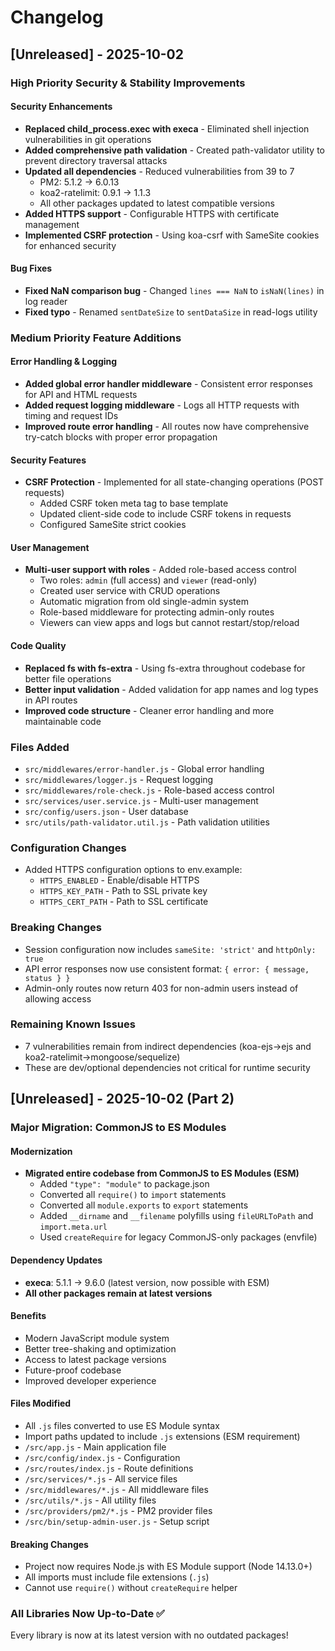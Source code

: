 # Changelog

## [Unreleased] - 2025-10-02

### High Priority Security & Stability Improvements

#### Security Enhancements
- **Replaced child_process.exec with execa** - Eliminated shell injection vulnerabilities in git operations
- **Added comprehensive path validation** - Created path-validator utility to prevent directory traversal attacks
- **Updated all dependencies** - Reduced vulnerabilities from 39 to 7
  - PM2: 5.1.2 → 6.0.13
  - koa2-ratelimit: 0.9.1 → 1.1.3
  - All other packages updated to latest compatible versions
- **Added HTTPS support** - Configurable HTTPS with certificate management
- **Implemented CSRF protection** - Using koa-csrf with SameSite cookies for enhanced security

#### Bug Fixes
- **Fixed NaN comparison bug** - Changed `lines === NaN` to `isNaN(lines)` in log reader
- **Fixed typo** - Renamed `sentDateSize` to `sentDataSize` in read-logs utility

### Medium Priority Feature Additions

#### Error Handling & Logging
- **Added global error handler middleware** - Consistent error responses for API and HTML requests
- **Added request logging middleware** - Logs all HTTP requests with timing and request IDs
- **Improved route error handling** - All routes now have comprehensive try-catch blocks with proper error propagation

#### Security Features
- **CSRF Protection** - Implemented for all state-changing operations (POST requests)
  - Added CSRF token meta tag to base template
  - Updated client-side code to include CSRF tokens in requests
  - Configured SameSite strict cookies

#### User Management
- **Multi-user support with roles** - Added role-based access control
  - Two roles: `admin` (full access) and `viewer` (read-only)
  - Created user service with CRUD operations
  - Automatic migration from old single-admin system
  - Role-based middleware for protecting admin-only routes
  - Viewers can view apps and logs but cannot restart/stop/reload

#### Code Quality
- **Replaced fs with fs-extra** - Using fs-extra throughout codebase for better file operations
- **Better input validation** - Added validation for app names and log types in API routes
- **Improved code structure** - Cleaner error handling and more maintainable code

### Files Added
- `src/middlewares/error-handler.js` - Global error handling
- `src/middlewares/logger.js` - Request logging
- `src/middlewares/role-check.js` - Role-based access control
- `src/services/user.service.js` - Multi-user management
- `src/config/users.json` - User database
- `src/utils/path-validator.util.js` - Path validation utilities

### Configuration Changes
- Added HTTPS configuration options to env.example:
  - `HTTPS_ENABLED` - Enable/disable HTTPS
  - `HTTPS_KEY_PATH` - Path to SSL private key
  - `HTTPS_CERT_PATH` - Path to SSL certificate

### Breaking Changes
- Session configuration now includes `sameSite: 'strict'` and `httpOnly: true`
- API error responses now use consistent format: `{ error: { message, status } }`
- Admin-only routes now return 403 for non-admin users instead of allowing access

### Remaining Known Issues
- 7 vulnerabilities remain from indirect dependencies (koa-ejs→ejs and koa2-ratelimit→mongoose/sequelize)
- These are dev/optional dependencies not critical for runtime security

## [Unreleased] - 2025-10-02 (Part 2)

### Major Migration: CommonJS to ES Modules

#### Modernization
- **Migrated entire codebase from CommonJS to ES Modules (ESM)**
  - Added `"type": "module"` to package.json
  - Converted all `require()` to `import` statements
  - Converted all `module.exports` to `export` statements
  - Added `__dirname` and `__filename` polyfills using `fileURLToPath` and `import.meta.url`
  - Used `createRequire` for legacy CommonJS-only packages (envfile)

#### Dependency Updates
- **execa**: 5.1.1 → 9.6.0 (latest version, now possible with ESM)
- **All other packages remain at latest versions**

#### Benefits
- Modern JavaScript module system
- Better tree-shaking and optimization
- Access to latest package versions
- Future-proof codebase
- Improved developer experience

#### Files Modified
- All `.js` files converted to use ES Module syntax
- Import paths updated to include `.js` extensions (ESM requirement)
- `/src/app.js` - Main application file
- `/src/config/index.js` - Configuration
- `/src/routes/index.js` - Route definitions  
- `/src/services/*.js` - All service files
- `/src/middlewares/*.js` - All middleware files
- `/src/utils/*.js` - All utility files
- `/src/providers/pm2/*.js` - PM2 provider files
- `/src/bin/setup-admin-user.js` - Setup script

#### Breaking Changes
- Project now requires Node.js with ES Module support (Node 14.13.0+)
- All imports must include file extensions (`.js`)
- Cannot use `require()` without `createRequire` helper

### All Libraries Now Up-to-Date ✅
Every library is now at its latest version with no outdated packages!
